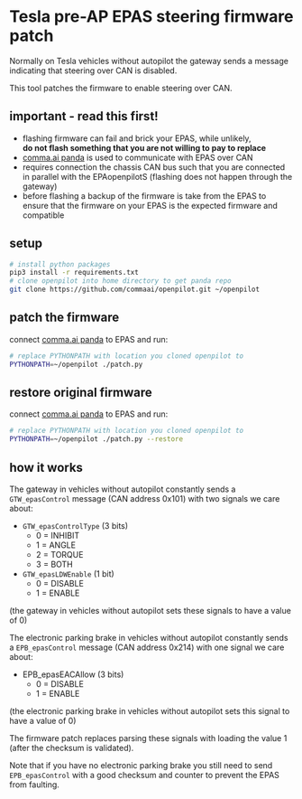 # Tesla pre-AP EPAS steering firmware patch
Normally on Tesla vehicles without autopilot the gateway sends a message indicating that steering over CAN is disabled.

This tool patches the firmware to enable steering over CAN.

## important - read this first!
* flashing firmware can fail and brick your EPAS, while unlikely,  
  **do not flash something that you are not willing to pay to replace**
* [comma.ai panda](https://comma.ai/shop/products/panda-obd-ii-dongle)
  is used to communicate with EPAS over CAN
* requires connection the chassis CAN bus such that you are connected in parallel with the EPAopenpilotS
  (flashing does not happen through the gateway)
* before flashing a backup of the firmware is take from the EPAS to ensure that
  the firmware on your EPAS is the expected firmware and compatible

## setup
```sh
# install python packages
pip3 install -r requirements.txt
# clone openpilot into home directory to get panda repo
git clone https://github.com/commaai/openpilot.git ~/openpilot
```

## patch the firmware
connect [comma.ai panda](https://comma.ai/shop/products/panda-obd-ii-dongle) to EPAS and run:

```sh
# replace PYTHONPATH with location you cloned openpilot to
PYTHONPATH=~/openpilot ./patch.py
```

## restore original firmware
connect [comma.ai panda](https://comma.ai/shop/products/panda-obd-ii-dongle) to EPAS and run:

```sh
# replace PYTHONPATH with location you cloned openpilot to
PYTHONPATH=~/openpilot ./patch.py --restore
```

## how it works
The gateway in vehicles without autopilot constantly sends a `GTW_epasControl` message
(CAN address 0x101) with two signals we care about:
* `GTW_epasControlType` (3 bits)
  * 0 = INHIBIT
  * 1 = ANGLE
  * 2 = TORQUE
  * 3 = BOTH
* `GTW_epasLDWEnable` (1 bit)
  * 0 = DISABLE
  * 1 = ENABLE

(the gateway in vehicles without autopilot sets these signals to have a value of 0)

The electronic parking brake in vehicles without autopilot constantly sends a `EPB_epasControl`
message (CAN address 0x214) with one signal we care about:
* EPB_epasEACAllow (3 bits)
  * 0 = DISABLE
  * 1 = ENABLE

(the electronic parking brake in vehicles without autopilot sets this signal to have a value of 0)

The firmware patch replaces parsing these signals with loading the value 1
(after the checksum is validated).

Note that if you have no electronic parking brake you still need to send `EPB_epasControl` with
a good checksum and counter to prevent the EPAS from faulting.
